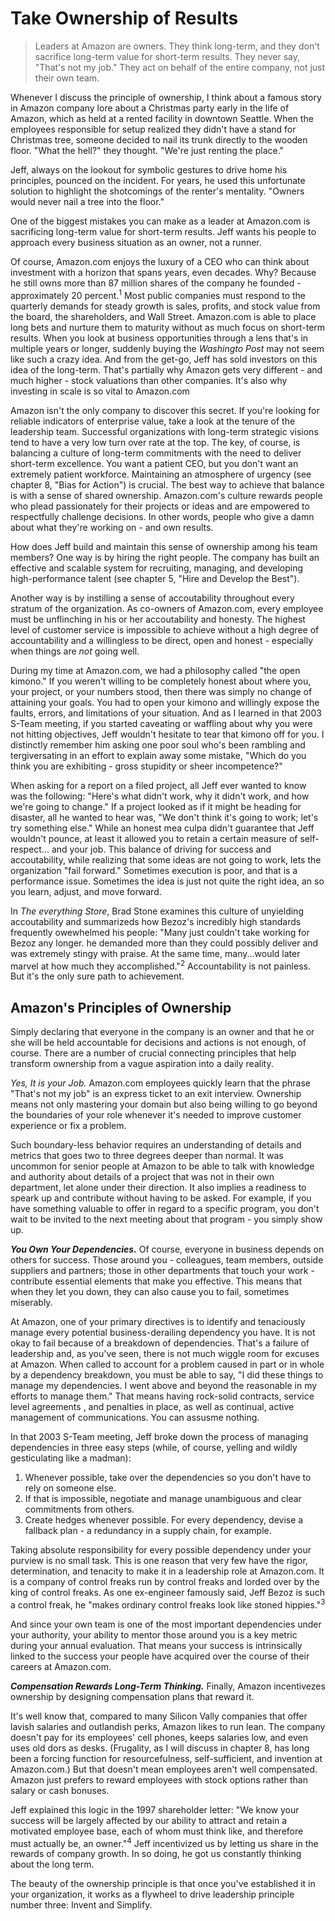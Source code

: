 # Take Ownership of Results

> Leaders at Amazon are owners. They think long-term, and they don't sacrifice long-term value for short-term results. They never say, "That's not my job." They act on behalf of the entire company, not just their own team.

Whenever I discuss the principle of ownership, I think about a famous story in Amazon company lore about a Christmas party early in the life of Amazon, which as held at a rented facility in downtown Seattle. When the employees responsible for setup realized they didn't have a stand for Christmas tree, someone decided to nail its trunk  directly to the wooden floor. "What the hell?" they thought. "We're just renting the place."

Jeff, always on the lookout for symbolic gestures to drive home his principles, pounced on the incident. For years, he used this unfortunate solution to highlight the shotcomings of the renter's mentality. "Owners would never nail a tree into the floor."

One of the biggest mistakes you can make as a leader at Amazon.com is sacrificing long-term value for short-term results. Jeff wants his people to approach every business situation as an owner, not a runner.

Of course, Amazon.com enjoys the luxury of a CEO who can think about investment with a horizon that spans years, even decades. Why? Because he still owns more than 87 million shares of the company he founded - approximately 20 percent.<sup>1</sup> Most public companies must respond to the quarterly demands for steady growth is sales, profits, and stock value from the board, the shareholders, and Wall Street. Amazon.com is able to place long bets and nurture them to maturity without as much focus on short-term results. When you look at business opportunities through a lens that's in multiple years or longer, suddenly buying the *Washingto Post* may not seem like such a crazy idea. And from the get-go, Jeff has sold investors on this idea of the long-term. That's partially why Amazon gets very different - and much higher - stock valuations than other companies. It's also why investing in scale is so vital to Amazon.com

Amazon isn't the only company to discover this secret. If you're looking for reliable indicators of enterprise value, take a look at the tenure of the leadership team. Successful organizations with long-term strategic visions tend to have a very low turn over rate at the top. The key, of course, is balancing a culture of long-term commitments with the need to deliver short-term excellence. You want a patient CEO, but you don't want an extremely patient workforce. Maintaining an atmosphere of urgency (see chapter 8, "Bias for Action") is crucial. The best way to achieve that balance is with a sense of shared ownership. Amazon.com's culture rewards people who plead passionately for their projects or ideas and are empowered to respectfully challenge decisions. In other words, people who give a damn about what they're working on - and own results.

How does Jeff build and maintain this sense of ownership among his team members? One way is by hiring the right people. The company has built an effective and scalable system for recruiting, managing, and developing high-performance talent (see chapter 5, "Hire and Develop the Best").

Another way is by instilling a sense of accoutability throughout every stratum of the organization. As co-owners of Amazon.com, every employee must be unflinching in his or her accoutability and honesty. The highest level of customer service is impossible to achieve without a high degree of accountability and a willingless to be direct, open and honest - especially when things are *not* going well.

During my time at Amazon.com, we had a philosophy called "the open kimono." If you weren't willing to be completely honest about where you, your project, or your numbers stood, then there was simply no change of attaining your goals. You had to open your kimono and willingly expose the faults, errors, and limitations of your situation. And as I learned in that 2003 S-Team meeting, if you started caveating or waffling about why you were not hitting objectives, Jeff wouldn't hesitate to tear that kimono off for you. I distinctly remember him asking one poor soul who's been rambling and tergiversating in an effort to explain away some mistake, "Which do you think you are exhibiting - gross stupidity or sheer incompetence?"

When asking for a report on a filed project, all Jeff ever wanted to know was the following: "Here's what didn't work, why it didn't work, and how we're going to change." If a project looked as if it might be heading for disaster, all he wanted to hear was, "We don't think it's going to work; let's try something else." While an honest mea culpa didn't guarantee that Jeff wouldn't pounce, at least it allowed you to retain a certain measure of self-respect... and your job. This balance of driving for success and accoutability, while realizing that some ideas are not going to work, lets the organization "fail forward." Sometimes execution is poor, and that is a performance issue. Sometimes the idea is just not quite the right idea, an so you learn, adjust, and move forward.

In *The everything Store*, Brad Stone examines this culture of unyielding accoutability and summarizeds how Bezoz's incredibly high standards frequently owewhelmed his people: "Many just couldn't take working for Bezoz any longer. he demanded more than they could possibly deliver and was extremely stingy with praise. At the same time, many...would later marvel at how much they accomplished."<sup>2</sup> Accountability is not painless. But it's the only sure path to achievement.



## Amazon's Principles of Ownership

Simply declaring that everyone in the company is an owner and that he or she will be held accountable for decisions and actions is not enough, of course. There are a number of crucial connecting principles that help transform ownership from a vague aspiration into a daily reality.

*Yes, It is your Job.* Amazon.com employees quickly learn that the phrase "That's not my job" is an express ticket to an exit interview. Ownership means not only mastering your domain but also being willing to go beyond the boundaries of your role whenever it's needed to improve customer experience or fix a problem.

Such boundary-less behavior requires an understanding of details and metrics that goes two to three degrees deeper than normal. It was uncommon for senior people at Amazon to be able to talk with knowledge and authority about details of a project that was not in their own department, let alone under their direction. It also implies a readiness to speark up and contribute without having to be asked. For example, if you have something valuable to offer in regard to a specific program, you don't wait to be invited to the next meeting about that program - you simply show up.

***You Own Your Dependencies.*** Of course, everyone in business depends on others for success. Those around you - colleagues, team members, outside suppliers and partners; those in other departments that touch your work - contribute essential elements that make you effective. This means that when they let you down, they can also cause you to fail, sometimes miserably.

At Amazon, one of your primary directives is to identify and tenaciously manage every potential business-derailing dependency you have. It is not okay to fail because of a breakdown of dependencies. That's a failure of leadership and, as you've seen, there is not much wiggle room for excuses at Amazon. When called to account for a problem caused in part or in whole by a dependency breakdown, you must be able to say, "I did these things to manage my dependencies. I went above and beyond the reasonable in my efforts to manage them." That means having rock-solid contracts, service level agreements , and penalties in place, as well as continual, active management of communications. You can assusme nothing.

In that 2003 S-Team meeting, Jeff broke down the process of managing dependencies in three easy steps (while, of course, yelling and wildly gesticulating like a madman):

1. Whenever possible, take over the dependencies so you don't have to rely on someone else.
2. If that is impossible, negotiate and manage unambiguous and clear commitments from others.
3. Create hedges whenever possible. For every dependency, devise a fallback plan - a redundancy in a supply chain, for example.

Taking absolute responsibility for every possible dependency under your purview is no small task. This is one reason that very few have the rigor, determination, and tenacity to make it in a leadership role at Amazon.com. It is a company of control freaks run by control freaks and lorded over by the king of control freaks. As one ex-engineer famously said, Jeff Bezoz is such a control freak, he "makes ordinary control freaks look like stoned hippies."<sup>3</sup>

And since your own team is one of the most important dependencies under your authority, your ability to mentor those around you is a key metric during your annual evaluation. That means your success is intrinsically linked to the success your people have acquired over the course of their careers at Amazon.com.

***Compensation Rewards Long-Term Thinking.*** Finally, Amazon incentivezes ownership by designing compensation plans that reward it.

It's well know that, compared to many Silicon Vally companies that offer lavish salaries and outlandish perks, Amazon likes to run lean. The company doesn't pay for its employees' cell phones, keeps salaries low, and even uses old dors as desks. (Frugality, as I will discuss in chapter 8, has long been a forcing function for resourcefulness, self-sufficient, and invention at Amazon.com.) But that doesn't mean employees aren't well compensated. Amazon just prefers to reward employees with stock options rather than salary or cash bonuses.

Jeff explained this logic in the 1997 shareholder letter: "We know your success will be largely affected by our ability to attract and retain a motivated employee base, each of whom must think like, and therefore must actually be, an owner."<sup>4</sup> Jeff incentivized us by letting us share in the rewards of company growth. In so doing, he got us constantly thinking about the long term.

The beauty of the ownership principle is that once you've established it in your organization, it works as a flywheel to drive leadership principle number three: Invent and Simplify.

